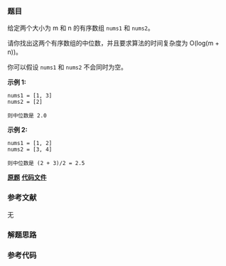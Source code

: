 ### 题目
给定两个大小为 m 和 n 的有序数组 `nums1` 和 `nums2`。

请你找出这两个有序数组的中位数，并且要求算法的时间复杂度为 O(log(m + n))。

你可以假设 `nums1` 和 `nums2` 不会同时为空。

**示例 1:**

    
    
    nums1 = [1, 3]
    nums2 = [2]
    
    则中位数是 2.0
    

**示例 2:**

    
    
    nums1 = [1, 2]
    nums2 = [3, 4]
    
    则中位数是 (2 + 3)/2 = 2.5
    

 **[原题](https://leetcode-cn.com/problems/median-of-two-sorted-arrays/)**    **[代码文件]()**


### 参考文献
无

### 解题思路




### 参考代码

```go


```




